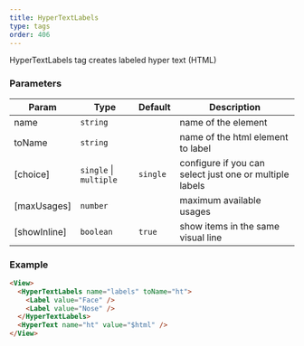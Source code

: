 ```yaml
---
title: HyperTextLabels
type: tags
order: 406
---
```


HyperTextLabels tag creates labeled hyper text (HTML)

### Parameters

| Param | Type | Default | Description |
| --- | --- | --- | --- |
| name | <code>string</code> |  | name of the element |
| toName | <code>string</code> |  | name of the html element to label |
| [choice] | <code>single</code> \| <code>multiple</code> | <code>single</code> | configure if you can select just one or multiple labels |
| [maxUsages] | <code>number</code> |  | maximum available usages |
| [showInline] | <code>boolean</code> | <code>true</code> | show items in the same visual line |

### Example
```html
<View>
  <HyperTextLabels name="labels" toName="ht">
    <Label value="Face" />
    <Label value="Nose" />
  </HyperTextLabels>
  <HyperText name="ht" value="$html" />
</View>
```

